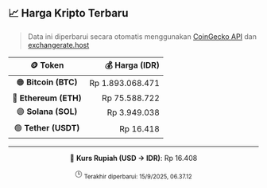 

<!-- HARGA_KRIPTO -->
## 📈 Harga Kripto Terbaru

> Data ini diperbarui secara otomatis menggunakan [CoinGecko API](https://www.coingecko.com/) dan [exchangerate.host](https://exchangerate.host/)

<div align="center">

| 🪙 Token | 💰 Harga (IDR) |
|:------:|---------------:|
| 🟠 **Bitcoin (BTC)**   | Rp 1.893.068.471 |
| 🔵 **Ethereum (ETH)**  | Rp 75.588.722 |
| 🟣 **Solana (SOL)**    | Rp 3.949.038 |
| 🟢 **Tether (USDT)**   | Rp 16.418 |

---

💱 **Kurs Rupiah (USD → IDR)**: Rp 16.408

🕒 <sub>Terakhir diperbarui: 15/9/2025, 06.37.12</sub>

</div>
<!-- /HARGA_KRIPTO -->